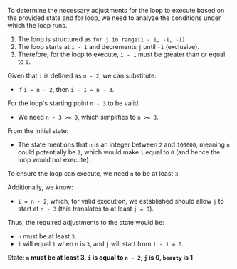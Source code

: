 To determine the necessary adjustments for the loop to execute based on the provided state and for loop, we need to analyze the conditions under which the loop runs.

1. The loop is structured as `for j in range(i - 1, -1, -1)`. 
2. The loop starts at `i - 1` and decrements `j` until `-1` (exclusive).
3. Therefore, for the loop to execute, `i - 1` must be greater than or equal to `0`. 

Given that `i` is defined as `n - 2`, we can substitute:
- If `i = n - 2`, then `i - 1 = n - 3`.

For the loop's starting point `n - 3` to be valid:
- We need `n - 3 >= 0`, which simplifies to `n >= 3`.

From the initial state:
- The state mentions that `n` is an integer between `2` and `100000`, meaning `n` could potentially be `2`, which would make `i` equal to `0` (and hence the loop would not execute). 

To ensure the loop can execute, we need `n` to be at least `3`. 

Additionally, we know:
- `i = n - 2`, which, for valid execution, we established should allow `j` to start at `n - 3` (this translates to at least `j = 0`).

Thus, the required adjustments to the state would be:
- `n` must be at least `3`.
- `i` will equal `1` when `n` is `3`, and `j` will start from `1 - 1 = 0`.

State: **`n` must be at least 3, `i` is equal to `n - 2`, `j` is 0, `beauty` is 1**